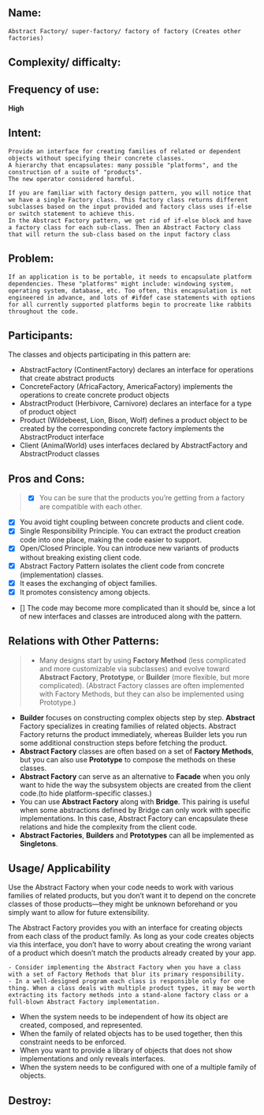 
## Name:
    Abstract Factory/ super-factory/ factory of factory (Creates other factories)

## Complexity/ difficalty:


## Frequency of use:
**High**

## Intent:
    Provide an interface for creating families of related or dependent objects without specifying their concrete classes.
    A hierarchy that encapsulates: many possible "platforms", and the construction of a suite of "products".
    The new operator considered harmful.

    If you are familiar with factory design pattern, you will notice that we have a single Factory class. This factory class returns different subclasses based on the input provided and factory class uses if-else or switch statement to achieve this.
    In the Abstract Factory pattern, we get rid of if-else block and have a factory class for each sub-class. Then an Abstract Factory class that will return the sub-class based on the input factory class

## Problem:
    If an application is to be portable, it needs to encapsulate platform dependencies. These "platforms" might include: windowing system, operating system, database, etc. Too often, this encapsulation is not engineered in advance, and lots of #ifdef case statements with options for all currently supported platforms begin to procreate like rabbits throughout the code.

## Participants:
The classes and objects participating in this pattern are:
- AbstractFactory  (ContinentFactory)
    declares an interface for operations that create abstract products 
- ConcreteFactory   (AfricaFactory, AmericaFactory)
    implements the operations to create concrete product objects 
- AbstractProduct   (Herbivore, Carnivore)
    declares an interface for a type of product object 
- Product  (Wildebeest, Lion, Bison, Wolf)
    defines a product object to be created by the corresponding concrete factory
    implements the AbstractProduct interface 
- Client  (AnimalWorld)
    uses interfaces declared by AbstractFactory and AbstractProduct classes


## Pros and Cons:
> - [x] You can be sure that the products you’re getting from a factory are compatible with each other.
- [x] You avoid tight coupling between concrete products and client code.
- [x] Single Responsibility Principle. You can extract the product creation code into one place, making the code easier to support.
- [x] Open/Closed Principle. You can introduce new variants of products without breaking existing client code.
- [x] Abstract Factory Pattern isolates the client code from concrete (implementation) classes.
- [x] It eases the exchanging of object families.
- [x] It promotes consistency among objects.

- [] The code may become more complicated than it should be, since a lot of new interfaces and classes are introduced along with the pattern.

## Relations with Other Patterns:
> * Many designs start by using **Factory Method** (less complicated and more customizable via subclasses) and evolve toward **Abstract Factory**, **Prototype**, or **Builder** (more flexible, but more complicated). (Abstract Factory classes are often implemented with Factory Methods, but they can also be implemented using Prototype.)
* **Builder** focuses on constructing complex objects step by step. **Abstract** Factory specializes in creating families of related objects. Abstract Factory returns the product immediately, whereas Builder lets you run some additional construction steps before fetching the product.
* **Abstract Factory** classes are often based on a set of **Factory Methods**, but you can also use **Prototype** to compose the methods on these classes.
* **Abstract Factory** can serve as an alternative to **Facade** when you only want to hide the way the subsystem objects are created from the client code.(to hide platform-specific classes.)
* You can use **Abstract Factory** along with **Bridge**. This pairing is useful when some abstractions defined by Bridge can only work with specific implementations. In this case, Abstract Factory can encapsulate these relations and hide the complexity from the client code.
* **Abstract Factories**, **Builders** and **Prototypes** can all be implemented as **Singletons**.

## Usage/ Applicability

Use the Abstract Factory when your code needs to work with various families of related products, but you don’t want it to depend on the concrete classes of those products—they might be unknown beforehand or you simply want to allow for future extensibility.

The Abstract Factory provides you with an interface for creating objects from each class of the product family. As long as your code creates objects via this interface, you don’t have to worry about creating the wrong variant of a product which doesn’t match the products already created by your app.

    - Consider implementing the Abstract Factory when you have a class with a set of Factory Methods that blur its primary responsibility.
    - In a well-designed program each class is responsible only for one thing. When a class deals with multiple product types, it may be worth extracting its factory methods into a stand-alone factory class or a full-blown Abstract Factory implementation.
    

- When the system needs to be independent of how its object are created, composed, and represented.
- When the family of related objects has to be used together, then this constraint needs to be enforced.
- When you want to provide a library of objects that does not show implementations and only reveals interfaces.
- When the system needs to be configured with one of a multiple family of objects.
    
## Destroy:
    

